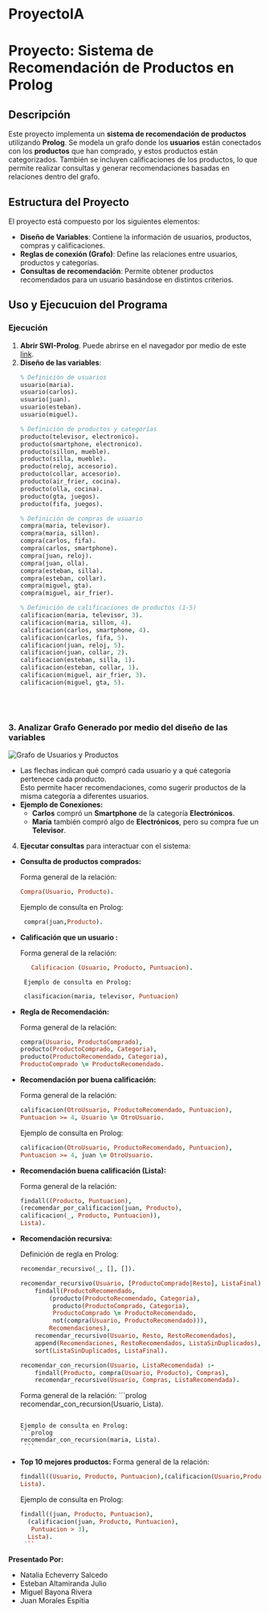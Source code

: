 # ProyectoIA
# Proyecto: Sistema de Recomendación de Productos en Prolog

## Descripción
Este proyecto implementa un **sistema de recomendación de productos** utilizando **Prolog**. Se modela un grafo donde los **usuarios** están conectados con los **productos** que han comprado, y estos productos están categorizados. También se incluyen calificaciones de los productos, lo que permite realizar consultas y generar recomendaciones basadas en relaciones dentro del grafo.

## Estructura del Proyecto
El proyecto está compuesto por los siguientes elementos:

- **Diseño de Variables**: Contiene la información de usuarios, productos, compras y calificaciones.
- **Reglas de conexión (Grafo)**: Define las relaciones entre usuarios, productos y categorías.
- **Consultas de recomendación**: Permite obtener productos recomendados para un usuario basándose en distintos criterios.

## Uso y Ejecucuion del Programa

### Ejecución
1. **Abrir SWI-Prolog**. Puede abrirse en el navegador por medio de este [link](https://swish.swi-prolog.org/).
2. **Diseño de las variables**:
   ```prolog
   % Definición de usuarios
   usuario(maria).
   usuario(carlos).
   usuario(juan).
   usuario(esteban).
   usuario(miguel).

   % Definición de productos y categorías
   producto(televisor, electronico).
   producto(smartphone, electronico).
   producto(sillon, mueble).
   producto(silla, mueble).
   producto(reloj, accesorio).
   producto(collar, accesorio).
   producto(air_frier, cocina).
   producto(olla, cocina).
   producto(gta, juegos).
   producto(fifa, juegos).

   % Definición de compras de usuario
   compra(maria, televisor).
   compra(maria, sillon).
   compra(carlos, fifa).
   compra(carlos, smartphone).
   compra(juan, reloj).
   compra(juan, olla).
   compra(esteban, silla).
   compra(esteban, collar).
   compra(miguel, gta).
   compra(miguel, air_frier).

   % Definición de calificaciones de productos (1-5)
   calificacion(maria, televisor, 3).
   calificacion(maria, sillon, 4).
   calificacion(carlos, smartphone, 4).
   calificacion(carlos, fifa, 5).
   calificacion(juan, reloj, 5).
   calificacion(juan, collar, 2).
   calificacion(esteban, silla, 1).
   calificacion(esteban, collar, 1).
   calificacion(miguel, air_frier, 3).
   calificacion(miguel, gta, 5).

<br><br>

### 3. Analizar Grafo Generado por medio del diseño de las variables

![Grafo de Usuarios y Productos](GrafoProyectoIA.png)

- Las flechas indican qué compró cada usuario y a qué categoría pertenece cada producto.  
  Esto permite hacer recomendaciones, como sugerir productos de la misma categoría a diferentes usuarios.
- **Ejemplo de Conexiones:**  
  - **Carlos** compró un **Smartphone** de la categoría **Electrónicos**.  
  - **María** también compró algo de **Electrónicos**, pero su compra fue un **Televisor**.


4. **Ejecutar consultas** para interactuar con el sistema:
   
 - **Consulta de productos comprados:**

     Forma general de la relación:
     ```prolog
     Compra(Usuario, Producto).
     ```
     Ejemplo de consulta en Prolog:
     ```prolog
      compra(juan,Producto).
     ```
     
 - **Calificación que un usuario :**
  
     Forma general de la relación:
     ```prolog
        Calificacion (Usuario, Producto, Puntuacion).
     ```
        Ejemplo de consulta en Prolog:
     ```prolog
      clasificacion(maria, televisor, Puntuacion)
     ```
  - **Regla de Recomendación:**
  
     Forma general de la relación:
     ```prolog
     compra(Usuario, ProductoComprado), 
     producto(ProductoComprado, Categoria), 
     producto(ProductoRecomendado, Categoria), 
     ProductoComprado \= ProductoRecomendado.
     ```
 - **Recomendación por buena calificación:**

      Forma general de la relación:
     ```prolog
     calificacion(OtroUsuario, ProductoRecomendado, Puntuacion),
     Puntuacion >= 4, Usuario \= OtroUsuario.
     ```
     Ejemplo de consulta en Prolog:
      ```prolog
     calificacion(OtroUsuario, ProductoRecomendado, Puntuacion),
     Puntuacion >= 4, juan \= OtroUsuario.
     ```
 - **Recomendación buena calificación (Lista):**

      Forma general de la relación:
     ```prolog
     findall((Producto, Puntuacion), 
     (recomendar_por_calificacion(juan, Producto), 
     calificacion(_, Producto, Puntuacion)), 
     Lista).
     ```
- **Recomendación recursiva:**
     
     Definición de regla en Prolog:
     ```prolog
     recomendar_recursivo(_, [], []).
   
     recomendar_recursivo(Usuario, [ProductoComprado|Resto], ListaFinal) :-
         findall(ProductoRecomendado,
             (producto(ProductoRecomendado, Categoria),
              producto(ProductoComprado, Categoria),
              ProductoComprado \= ProductoRecomendado,
              not(compra(Usuario, ProductoRecomendado))),
             Recomendaciones),
         recomendar_recursivo(Usuario, Resto, RestoRecomendados),
         append(Recomendaciones, RestoRecomendados, ListaSinDuplicados),
         sort(ListaSinDuplicados, ListaFinal).
   
     recomendar_con_recursion(Usuario, ListaRecomendada) :-
         findall(Producto, compra(Usuario, Producto), Compras),
         recomendar_recursivo(Usuario, Compras, ListaRecomendada).
   ```
   
   Forma general de la relación:
      ```prolog
     recomendar_con_recursion(Usuario, Lista).
     ```
   
     Ejemplo de consulta en Prolog:
     ```prolog
     recomendar_con_recursion(maria, Lista).
      ```

- **Top 10 mejores productos:**
     Forma general de la relación:
     ```prolog
     findall((Usuario, Producto, Puntuacion),(calificacion(Usuario,Producto, Puntuacion), Puntuacion > 3), 
     Lista). 
     ```
   Ejemplo de consulta en Prolog:
     ```prolog
     findall((juan, Producto, Puntuacion), 
       (calificacion(juan, Producto, Puntuacion), 
        Puntuacion > 3), 
       Lista).
      ```


 **Presentado Por:**
- Natalia Echeverry Salcedo
- Esteban Altamiranda Julio
- Miguel Bayona Rivera
- Juan Morales Espitia
